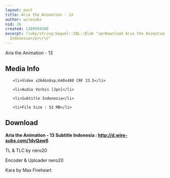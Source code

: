 ```yaml
---
layout: post
title: Aria the Animation - 13
author: wiresubs
nid: 26
created: 1389994500
excerpt: !ruby/string:Sequel::SQL::Blob "<p>Download Aria the Animation 13 Subtitle
  Indonesia</p>\r\n"
---
```

<p class="rtecenter">Aria the Animation - 13</p>

<h2>Media Info</h2>

<ul>
	<li>Video x264&nbsp;640x480 CRF 23.5</li>
	<li>Audio Vorbis [Jpn]</li>
	<li>Subtitle Indonesia</li>
	<li>File Size : 52 MB</li>
</ul>

<h2>Download</h2>

<p><strong>Aria the Animation - 13</strong><strong>&nbsp;Subtitle Indonesia<strong>&nbsp;:&nbsp;</strong><a href="http://d.wire-subs.com/1dvQaw6">http://d.wire-subs.com/1dvQaw6</a></strong></p>

<p>TL &amp; TLC by nero20<br />
Encoder &amp; Uploader nero20<br />
Kara by Max Fireheart</p>
